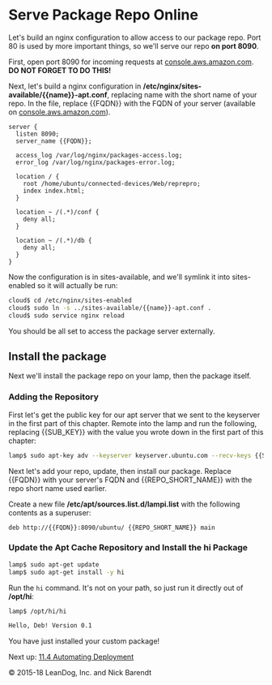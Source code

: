 # Serve Package Repo Online

Let's build an nginx configuration to allow access to our package repo. Port 80 is used by more important things, so we'll serve our repo **on port 8090**.

First, open port 8090 for incoming requests at [console.aws.amazon.com](https://console.aws.amazon.com).  **DO NOT FORGET TO DO THIS!**

Next, let's build a nginx configuration in **/etc/nginx/sites-available/{{name}}-apt.conf**, replacing name with the short name of your repo. In the file, replace {{FQDN}} with the FQDN of your server (available on [console.aws.amazon.com](https://console.aws.amazon.com)).

```
server {
  listen 8090;
  server_name {{FQDN}};

  access_log /var/log/nginx/packages-access.log;
  error_log /var/log/nginx/packages-error.log;

  location / {
    root /home/ubuntu/connected-devices/Web/reprepro;
    index index.html;
  }

  location ~ /(.*)/conf {
    deny all;
  }

  location ~ /(.*)/db {
    deny all;
  }
}
```

Now the configuration is in sites-available, and we'll symlink it into sites-enabled so it will actually be run:

```bash
cloud$ cd /etc/nginx/sites-enabled
cloud$ sudo ln -s ../sites-available/{{name}}-apt.conf .
cloud$ sudo service nginx reload
```

You should be all set to access the package server externally.


## Install the package

Next we'll install the package repo on your lamp, then the package itself. 

### Adding the Repository

First let's get the public key for our apt server that we sent to the keyserver in the first part of this chapter. Remote into the lamp and run the following, replacing {{SUB_KEY}} with the value you wrote down in the first part of this chapter:

```bash
lamp$ sudo apt-key adv --keyserver keyserver.ubuntu.com --recv-keys {{SUB_KEY}}
```

Next let's add your repo, update, then install our package. Replace {{FQDN}} with your server's FQDN and {{REPO_SHORT_NAME}} with the repo short name used earlier.

Create a new file **/etc/apt/sources.list.d/lampi.list** with the following contents as a superuser:

```
deb http://{{FQDN}}:8090/ubuntu/ {{REPO_SHORT_NAME}} main
```

### Update the Apt Cache Repository and Install the **hi** Package

```bash
lamp$ sudo apt-get update
lamp$ sudo apt-get install -y hi
```

Run the `hi` command. It's not on your path, so just run it directly out of **/opt/hi**:

```bash
lamp$ /opt/hi/hi

Hello, Deb! Version 0.1
```

You have just installed your custom package!  

Next up: [11.4 Automating Deployment](../11.4_Automating_Deployment/README.md)

&copy; 2015-18 LeanDog, Inc. and Nick Barendt
